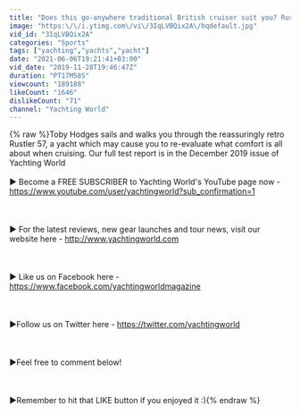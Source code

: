 ```yaml
---
title: "Does this go-anywhere traditional British cruiser suit you? Rustler 57 review - Yachting World"
image: "https:\/\/i.ytimg.com\/vi\/3IqLVBQix2A\/hqdefault.jpg"
vid_id: "3IqLVBQix2A"
categories: "Sports"
tags: ["yachting","yachts","yacht"]
date: "2021-06-06T19:21:41+03:00"
vid_date: "2019-11-28T19:46:47Z"
duration: "PT17M58S"
viewcount: "189188"
likeCount: "1646"
dislikeCount: "71"
channel: "Yachting World"
---
```

{% raw %}Toby Hodges sails and walks you through the reassuringly retro Rustler 57, a yacht which may cause you to re-evaluate what comfort is all about when cruising. Our full test report is in the December 2019 issue of Yachting World<br /><br />► Become a FREE SUBSCRIBER to Yachting World's YouTube page now - <a rel="nofollow" target="blank" href="https://www.youtube.com/user/yachtingworld?sub_confirmation=1">https://www.youtube.com/user/yachtingworld?sub_confirmation=1</a><br /><br /><br /><br />► For the latest reviews, new gear launches and tour news, visit our website here - <a rel="nofollow" target="blank" href="http://www.yachtingworld.com">http://www.yachtingworld.com</a><br /><br /><br /><br />► Like us on Facebook here - <a rel="nofollow" target="blank" href="https://www.facebook.com/yachtingworldmagazine">https://www.facebook.com/yachtingworldmagazine</a><br /><br /><br /><br />►Follow us on Twitter here - <a rel="nofollow" target="blank" href="https://twitter.com/yachtingworld">https://twitter.com/yachtingworld</a><br /><br /><br /><br />►Feel free to comment below! <br /><br /><br /><br />►Remember to hit that LIKE button if you enjoyed it :){% endraw %}
